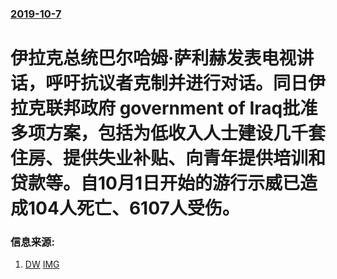 ### [2019-10-7](/news/2019/10/7/index.md)

##### 
# 伊拉克总统巴尔哈姆·萨利赫发表电视讲话，呼吁抗议者克制并进行对话。同日伊拉克联邦政府 government of Iraq批准多项方案，包括为低收入人士建设几千套住房、提供失业补贴、向青年提供培训和贷款等。自10月1日开始的游行示威已造成104人死亡、6107人受伤。 




### 信息来源:

1. [DW](https://www.dw.com/zh/%E5%BE%B7%E5%9B%BD%E6%9E%97%E5%A0%A1%E5%8F%91%E7%94%9F%E5%8D%A1%E8%BD%A6%E5%86%B2%E6%92%9E%E4%BA%8B%E4%BB%B6-%E7%96%91%E4%B8%BA%E6%81%90%E8%A2%AD/a-50734540) [IMG](https://www.dw.com/image/50730561_304.jpg)
